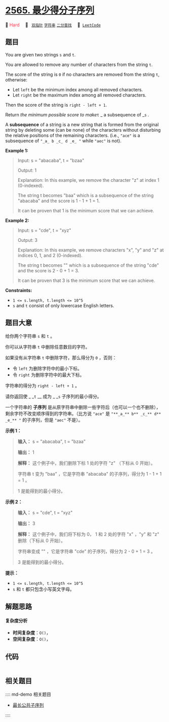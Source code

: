 # [2565. 最少得分子序列](https://leetcode.com/problems/subsequence-with-the-minimum-score)

🔴 <font color=#ff334b>Hard</font>&emsp; 🔖&ensp; [`双指针`](/leetcode/outline/tag/two-pointers.md) [`字符串`](/leetcode/outline/tag/string.md) [`二分查找`](/leetcode/outline/tag/binary-search.md)&emsp; 🔗&ensp;[`LeetCode`](https://leetcode.com/problems/subsequence-with-the-minimum-score)


## 题目

You are given two strings `s` and `t`.

You are allowed to remove any number of characters from the string `t`.

The score of the string is `0` if no characters are removed from the string
`t`, otherwise:

  * Let `left` be the minimum index among all removed characters.
  * Let `right` be the maximum index among all removed characters.

Then the score of the string is `right - left + 1`.

Return _the minimum possible score to make_`t` _  a subsequence of _`s` _._

A **subsequence** of a string is a new string that is formed from the original
string by deleting some (can be none) of the characters without disturbing the
relative positions of the remaining characters. (i.e., `"ace"` is a
subsequence of `"_a_ b _c_ d _e_ "` while `"aec"` is not).



**Example 1:**

> Input: s = "abacaba", t = "bzaa"
> 
> Output: 1
> 
> Explanation: In this example, we remove the character "z" at index 1 (0-indexed).
> 
> The string t becomes "baa" which is a subsequence of the string "abacaba" and the score is 1 - 1 + 1 = 1.
> 
> It can be proven that 1 is the minimum score that we can achieve.

**Example 2:**

> Input: s = "cde", t = "xyz"
> 
> Output: 3
> 
> Explanation: In this example, we remove characters "x", "y" and "z" at indices 0, 1, and 2 (0-indexed).
> 
> The string t becomes "" which is a subsequence of the string "cde" and the score is 2 - 0 + 1 = 3.
> 
> It can be proven that 3 is the minimum score that we can achieve.

**Constraints:**

  * `1 <= s.length, t.length <= 10^5`
  * `s` and `t` consist of only lowercase English letters.


## 题目大意

给你两个字符串 `s` 和 `t` 。

你可以从字符串 `t` 中删除任意数目的字符。

如果没有从字符串 `t` 中删除字符，那么得分为 `0` ，否则：

  * 令 `left` 为删除字符中的最小下标。
  * 令 `right` 为删除字符中的最大下标。

字符串的得分为 `right - left + 1` 。

请你返回使 _ _`t` __ 成为 _ _`s` 子序列的最小得分。

一个字符串的 **子序列**  是从原字符串中删除一些字符后（也可以一个也不删除），剩余字符不改变顺序得到的字符串。（比方说 `"ace"` 是
`"**_a_** b** _c_** d** _e_** "` 的子序列，但是 `"aec"` 不是）。



**示例 1：**

> 
> 
> 
> 
> 
> **输入：** s = "abacaba", t = "bzaa"
> 
> **输出：** 1
> 
> **解释：** 这个例子中，我们删除下标 1 处的字符 "z" （下标从 0 开始）。
> 
> 字符串 t 变为 "baa" ，它是字符串 "abacaba" 的子序列，得分为 1 - 1 + 1 = 1 。
> 
> 1 是能得到的最小得分。
> 
> 

**示例 2：**

> 
> 
> 
> 
> 
> **输入：** s = "cde", t = "xyz"
> 
> **输出：** 3
> 
> **解释：** 这个例子中，我们将下标为 0， 1 和 2 处的字符 "x" ，"y" 和 "z" 删除（下标从 0 开始）。
> 
> 字符串变成 "" ，它是字符串 "cde" 的子序列，得分为 2 - 0 + 1 = 3 。
> 
> 3 是能得到的最小得分。
> 
> 



**提示：**

  * `1 <= s.length, t.length <= 10^5`
  * `s` 和 `t` 都只包含小写英文字母。




## 解题思路

#### 复杂度分析

- **时间复杂度**：`O()`，
- **空间复杂度**：`O()`，

## 代码

```javascript

```

## 相关题目

:::: md-demo 相关题目
- [最长公共子序列](https://leetcode.com/problems/longest-common-subsequence)

::::

